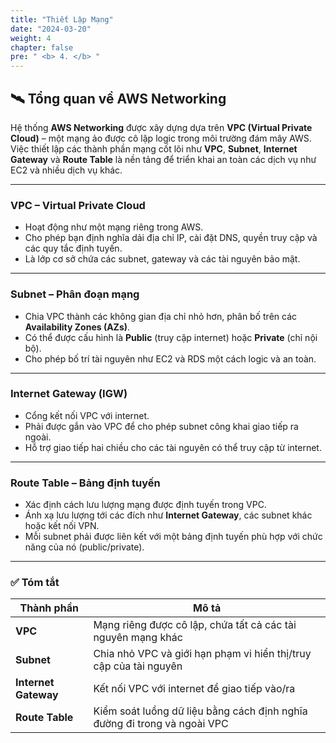 ```yaml
---
title: "Thiết Lập Mạng"
date: "2024-03-20"
weight: 4
chapter: false
pre: " <b> 4. </b> "
---
```


## 🛰️ Tổng quan về AWS Networking

Hệ thống **AWS Networking** được xây dựng dựa trên **VPC (Virtual Private Cloud)** – một mạng ảo được cô lập logic trong môi trường đám mây AWS.  
Việc thiết lập các thành phần mạng cốt lõi như **VPC**, **Subnet**, **Internet Gateway** và **Route Table** là nền tảng để triển khai an toàn các dịch vụ như EC2 và nhiều dịch vụ khác.

---

### **VPC – Virtual Private Cloud**

- Hoạt động như một mạng riêng trong AWS.
- Cho phép bạn định nghĩa dải địa chỉ IP, cài đặt DNS, quyền truy cập và các quy tắc định tuyến.
- Là lớp cơ sở chứa các subnet, gateway và các tài nguyên bảo mật.

---

### **Subnet – Phân đoạn mạng**

- Chia VPC thành các không gian địa chỉ nhỏ hơn, phân bố trên các **Availability Zones (AZs)**.
- Có thể được cấu hình là **Public** (truy cập internet) hoặc **Private** (chỉ nội bộ).
- Cho phép bố trí tài nguyên như EC2 và RDS một cách logic và an toàn.

---

### **Internet Gateway (IGW)**

- Cổng kết nối VPC với internet.
- Phải được gắn vào VPC để cho phép subnet công khai giao tiếp ra ngoài.
- Hỗ trợ giao tiếp hai chiều cho các tài nguyên có thể truy cập từ internet.

---

### **Route Table – Bảng định tuyến**

- Xác định cách lưu lượng mạng được định tuyến trong VPC.
- Ánh xạ lưu lượng tới các đích như **Internet Gateway**, các subnet khác hoặc kết nối VPN.
- Mỗi subnet phải được liên kết với một bảng định tuyến phù hợp với chức năng của nó (public/private).

---

### ✅ Tóm tắt

| Thành phần           | Mô tả                                                                    |
| -------------------- | ------------------------------------------------------------------------ |
| **VPC**              | Mạng riêng được cô lập, chứa tất cả các tài nguyên mạng khác             |
| **Subnet**           | Chia nhỏ VPC và giới hạn phạm vi hiển thị/truy cập của tài nguyên        |
| **Internet Gateway** | Kết nối VPC với internet để giao tiếp vào/ra                             |
| **Route Table**      | Kiểm soát luồng dữ liệu bằng cách định nghĩa đường đi trong và ngoài VPC |
